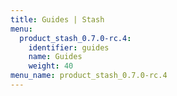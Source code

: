 ```yaml
---
title: Guides | Stash
menu:
  product_stash_0.7.0-rc.4:
    identifier: guides
    name: Guides
    weight: 40
menu_name: product_stash_0.7.0-rc.4
---
```


